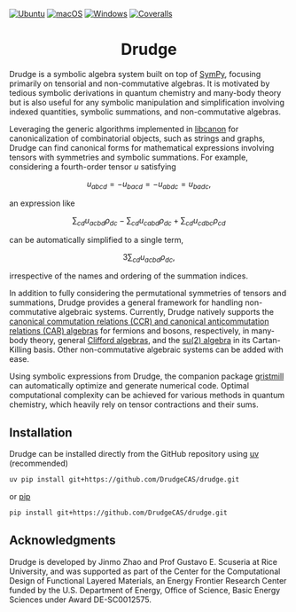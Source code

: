 [![Ubuntu](https://github.com/DrudgeCAS/drudge/workflows/Ubuntu/badge.svg)](https://github.com/DrudgeCAS/drudge/actions/workflows/ubuntu.yml)
[![macOS](https://github.com/DrudgeCAS/drudge/workflows/macOS/badge.svg)](https://github.com/DrudgeCAS/drudge/actions/workflows/macos.yml)
[![Windows](https://github.com/DrudgeCAS/drudge/workflows/Windows/badge.svg)](https://github.com/DrudgeCAS/drudge/actions/workflows/windows.yml)
[![Coveralls](https://coveralls.io/repos/github/DrudgeCAS/drudge/badge.svg?branch=master)](https://coveralls.io/github/DrudgeCAS/drudge?branch=master)

<h1 align="center">Drudge</h1>

Drudge is a symbolic algebra system built on top of
[SymPy](http://www.sympy.org), focusing primarily on tensorial and
non-commutative algebras. It is motivated by tedious symbolic derivations in
quantum chemistry and many-body theory but is also useful for any symbolic
manipulation and simplification involving indexed quantities, symbolic
summations, and non-commutative algebras.

Leveraging the generic algorithms implemented in
[libcanon](https://github.com/DrudgeCAS/libcanon) for canonicalization of
combinatorial objects, such as strings and graphs, Drudge can find canonical
forms for mathematical expressions involving tensors with symmetries and
symbolic summations. For example, considering a fourth-order tensor $u$
satisfying

$$
u_{abcd} = -u_{bacd} = -u_{abdc} = u_{badc},
$$

an expression like

$$
\sum_{cd} u_{acbd} \rho_{dc} - \sum_{cd} u_{cabd} \rho_{dc} + \sum_{cd} u_{cdbc} \rho_{cd}
$$

can be automatically simplified to a single term,

$$
3 \sum_{cd} u_{acbd} \rho_{dc},
$$

irrespective of the names and ordering of the summation indices.

In addition to fully considering the permutational symmetries of tensors and
summations, Drudge provides a general framework for handling non-commutative
algebraic systems. Currently, Drudge natively supports the [canonical
commutation relations (CCR) and canonical anticommutation relations (CAR)
algebras](https://en.wikipedia.org/wiki/CCR_and_CAR_algebras) for fermions and
bosons, respectively, in many-body theory, general [Clifford
algebras](https://en.wikipedia.org/wiki/Clifford_algebra), and the [su(2)
algebra](https://en.m.wikipedia.org/wiki/Special_unitary_group#Lie_Algebra) in
its Cartan-Killing basis. Other non-commutative algebraic systems can be added
with ease.

Using symbolic expressions from Drudge, the companion package
[gristmill](https://github.com/DrudgeCAS/gristmill) can automatically optimize
and generate numerical code. Optimal computational complexity can be achieved
for various methods in quantum chemistry, which heavily rely on tensor
contractions and their sums.


## Installation

Drudge can be installed directly from the GitHub repository using
[uv](https://github.com/astral-sh/uv) (recommended)
```bash
uv pip install git+https://github.com/DrudgeCAS/drudge.git
```
or [pip](https://pypi.org/project/pip/)
```bash
pip install git+https://github.com/DrudgeCAS/drudge.git
```

## Acknowledgments

Drudge is developed by Jinmo Zhao and Prof Gustavo E. Scuseria at Rice
University, and was supported as part of the Center for the Computational
Design of Functional Layered Materials, an Energy Frontier Research Center
funded by the U.S. Department of Energy, Office of Science, Basic Energy
Sciences under Award DE-SC0012575.
